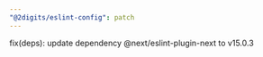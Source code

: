```yaml
---
"@2digits/eslint-config": patch
---
```


fix(deps): update dependency @next/eslint-plugin-next to v15.0.3
